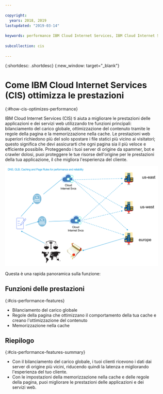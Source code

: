 ```yaml
---

copyright:
  years: 2018, 2019
lastupdated: "2019-03-14"

keywords: performance IBM Cloud Internet Services, IBM Cloud Internet Services, major features

subcollection: cis

---
```


{:shortdesc: .shortdesc}
{:new_window: target="_blank"}

# Come IBM Cloud Internet Services (CIS) ottimizza le prestazioni
{:#how-cis-optimizes-performance}

IBM Cloud Internet Services (CIS) ti aiuta a migliorare le prestazioni delle applicazioni e dei servizi web utilizzando tre funzioni principali: bilanciamento del carico globale, ottimizzazione del contenuto tramite le regole della pagina e la memorizzazione nella cache. Le prestazioni web superiori richiedono più del solo spostare i file statici più vicino ai visitatori; questo significa che devi assicurarti che ogni pagina sia il più veloce e efficiente possibile. Proteggendo i tuoi server di origine da spammer, bot e crawler dolosi, puoi proteggere le tue risorse dell'origine per le prestazioni della tua applicazione, il che migliora l'esperienza del cliente.

![performance-graphic.png](images/performance-graphic.png)

Questa è una rapida panoramica sulla funzione:

## Funzioni delle prestazioni
{:#cis-performance-features}

 * Bilanciamento del carico globale 
 * Regole della pagina che ottimizzano il comportamento della tua cache e creano l'ottimizzazione del contenuto
 * Memorizzazione nella cache

## Riepilogo
{:#cis-performance-features-summary}

 * Con il bilanciamento del carico globale, i tuoi clienti ricevono i dati dai server di origine più vicini, riducendo quindi la latenza e migliorando l'esperienza del tuo cliente.
 * Con le impostazioni della memorizzazione nella cache e delle regole della pagina, puoi migliorare le prestazioni delle applicazioni e dei servizi web.
